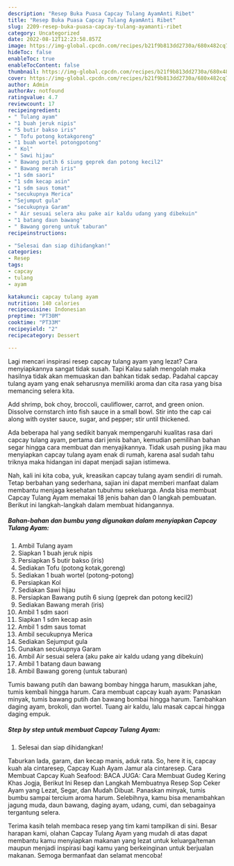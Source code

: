 ```yaml
---
description: "Resep Buka Puasa Capcay Tulang AyamAnti Ribet"
title: "Resep Buka Puasa Capcay Tulang AyamAnti Ribet"
slug: 2209-resep-buka-puasa-capcay-tulang-ayamanti-ribet
category: Uncategorized
date: 2022-08-12T12:23:58.857Z
image: https://img-global.cpcdn.com/recipes/b21f9b813dd2730a/680x482cq70/capcay-tulang-ayam-foto-resep-utama.jpg
hideToc: false
enableToc: true
enableTocContent: false
thumbnail: https://img-global.cpcdn.com/recipes/b21f9b813dd2730a/680x482cq70/capcay-tulang-ayam-foto-resep-utama.jpg
cover: https://img-global.cpcdn.com/recipes/b21f9b813dd2730a/680x482cq70/capcay-tulang-ayam-foto-resep-utama.jpg
author: Admin
authorAv: notfound
ratingvalue: 4.7
reviewcount: 17
recipeingredient:
- " Tulang ayam"
- "1 buah jeruk nipis"
- "5 butir bakso iris"
- " Tofu potong kotakgoreng"
- "1 buah wortel potongpotong"
- " Kol"
- " Sawi hijau"
- " Bawang putih 6 siung geprek dan potong kecil2"
- " Bawang merah iris"
- "1 sdm saori"
- "1 sdm kecap asin"
- "1 sdm saus tomat"
- "secukupnya Merica"
- "Sejumput gula"
- "secukupnya Garam"
- " Air sesuai selera aku pake air kaldu udang yang dibekuin"
- "1 batang daun bawang"
- " Bawang goreng untuk taburan"
recipeinstructions:

- "Selesai dan siap dihidangkan!"
categories:
- Resep
tags:
- capcay
- tulang
- ayam

katakunci: capcay tulang ayam 
nutrition: 140 calories
recipecuisine: Indonesian
preptime: "PT30M"
cooktime: "PT33M"
recipeyield: "2"
recipecategory: Dessert

---
```



Lagi mencari inspirasi resep capcay tulang ayam yang lezat? Cara menyiapkannya sangat tidak susah. Tapi Kalau salah mengolah maka hasilnya tidak akan memuaskan dan bahkan tidak sedap. Padahal capcay tulang ayam yang enak seharusnya memiliki aroma dan cita rasa yang bisa memancing selera kita.


Add shrimp, bok choy, broccoli, cauliflower, carrot, and green onion. Dissolve cornstarch into fish sauce in a small bowl. Stir into the cap cai along with oyster sauce, sugar, and pepper; stir until thickened.

Ada beberapa hal yang sedikit banyak mempengaruhi kualitas rasa dari capcay tulang ayam, pertama dari jenis bahan, kemudian pemilihan bahan segar hingga cara membuat dan menyajikannya. Tidak usah pusing jika mau menyiapkan capcay tulang ayam enak di rumah, karena asal sudah tahu triknya maka hidangan ini dapat menjadi sajian istimewa.


Nah, kali ini kita coba, yuk, kreasikan capcay tulang ayam sendiri di rumah. Tetap berbahan yang sederhana, sajian ini dapat memberi manfaat dalam membantu menjaga kesehatan tubuhmu sekeluarga. Anda bisa membuat Capcay Tulang Ayam memakai 18 jenis bahan dan 0 langkah pembuatan. Berikut ini langkah-langkah dalam membuat hidangannya.

<!--inarticleads1-->

##### Bahan-bahan dan bumbu yang digunakan dalam menyiapkan Capcay Tulang Ayam:

1. Ambil  Tulang ayam
1. Siapkan 1 buah jeruk nipis
1. Persiapkan 5 butir bakso (iris)
1. Sediakan  Tofu (potong kotak,goreng)
1. Sediakan 1 buah wortel (potong-potong)
1. Persiapkan  Kol
1. Sediakan  Sawi hijau
1. Persiapkan  Bawang putih 6 siung (geprek dan potong kecil2)
1. Sediakan  Bawang merah (iris)
1. Ambil 1 sdm saori
1. Siapkan 1 sdm kecap asin
1. Ambil 1 sdm saus tomat
1. Ambil secukupnya Merica
1. Sediakan Sejumput gula
1. Gunakan secukupnya Garam
1. Ambil  Air sesuai selera (aku pake air kaldu udang yang dibekuin)
1. Ambil 1 batang daun bawang
1. Ambil  Bawang goreng (untuk taburan)


Tumis bawang putih dan bawang bombay hingga harum, masukkan jahe, tumis kembali hingga harum. Cara membuat capcay kuah ayam: Panaskan minyak, tumis bawang putih dan bawang bombai hingga harum. Tambahkan daging ayam, brokoli, dan wortel. Tuang air kaldu, lalu masak capcai hingga daging empuk. 

<!--inarticleads2-->

##### Step by step untuk membuat Capcay Tulang Ayam:


1. Selesai dan siap dihidangkan!

Taburkan lada, garam, dan kecap manis, aduk rata. So, here it is, capcay kuah ala cintaresep, Capcay Kuah Ayam Jamur ala cintaresep. Cara Membuat Capcay Kuah Seafood: BACA JUGA: Cara Membuat Gudeg Kering Khas Jogja, Berikut Ini Resep dan Langkah Membuatnya Resep Sop Ceker Ayam yang Lezat, Segar, dan Mudah Dibuat. Panaskan minyak, tumis bumbu sampai tercium aroma harum. Selebihnya, kamu bisa menambahkan jagung muda, daun bawang, daging ayam, udang, cumi, dan sebagainya tergantung selera. 

Terima kasih telah membaca resep yang tim kami tampilkan di sini. Besar harapan kami, olahan Capcay Tulang Ayam yang mudah di atas dapat membantu kamu menyiapkan makanan yang lezat untuk keluarga/teman maupun menjadi inspirasi bagi kamu yang berkeinginan untuk berjualan makanan. Semoga bermanfaat dan selamat mencoba!
